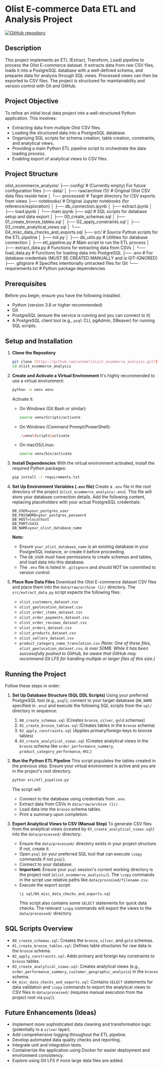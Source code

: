 # Olist E-commerce Data ETL and Analysis Project

[![GitHub repository](https://img.shields.io/badge/GitHub-Repository-blue?logo=github)](https://github.com/anime7/olist_ecommerce_analysis)

## Description

This project implements an ETL (Extract, Transform, Load) pipeline to process the Olist E-commerce dataset. It extracts data from raw CSV files, loads it into a PostgreSQL database with a well-defined schema, and prepares data for analysis through SQL views. Processed views can then be exported to CSV files. The project is structured for maintainability and version control with Git and GitHub.

## Project Objective

To refine an initial local data project into a well-structured Python application. This involves:
* Extracting data from multiple Olist CSV files.
* Loading the structured data into a PostgreSQL database.
* Organizing SQL scripts for schema creation, table creation, constraints, and analytical views.
* Providing a main Python ETL pipeline script to orchestrate the data loading process.
* Enabling export of analytical views to CSV files.

## Project Structure

olist_ecommerce_analysis/
├── config/                     # (Currently empty) For future configuration files
├── data/
│   ├── raw/archive (1)/        # Original Olist CSV data files reside here
│   └── processed/              # Target directory for CSV exports from views
├── notebooks/                  # Original Jupyter notebooks (for reference/exploration)
│   ├── db_connection.ipynb
│   ├── extract.ipynb
│   ├── load.ipynb
│   └── main.ipynb
├── sql/                        # SQL scripts for database setup and data export
│   ├── 00_create_schemas.sql
│   ├── 01_create_bronze_tables.sql
│   ├── 02_apply_constraints.sql
│   ├── 03_create_analytical_views.sql
│   └── 04_misc_data_checks_and_exports.sql
├── src/                        # Source Python scripts for the ETL pipeline
│   ├── init.py
│   ├── db_utils.py             # Utilities for database connection
│   ├── etl_pipeline.py         # Main script to run the ETL process
│   ├── extract_data.py         # Functions for extracting data from CSVs
│   └── load_data.py            # Functions for loading data into PostgreSQL
├── .env                        # For database credentials (MUST BE CREATED MANUALLY and is GIT-IGNORED)
├── .gitignore                  # Specifies intentionally untracked files for Git
└── requirements.txt            # Python package dependencies


## Prerequisites

Before you begin, ensure you have the following installed:
* Python (version 3.8 or higher recommended)
* Git
* PostgreSQL (ensure the service is running and you can connect to it)
* A PostgreSQL client tool (e.g., `psql` CLI, pgAdmin, DBeaver) for running SQL scripts.

## Setup and Installation

1.  **Clone the Repository**
    ```bash
    git clone [https://github.com/anime7/olist_ecommerce_analysis.git](https://github.com/anime7/olist_ecommerce_analysis.git)
    cd olist_ecommerce_analysis
    ```

2.  **Create and Activate a Virtual Environment**
    It's highly recommended to use a virtual environment:
    ```bash
    python -m venv venv
    ```
    Activate it:
    * On Windows (Git Bash or similar):
        ```bash
        source venv/Scripts/activate
        ```
    * On Windows (Command Prompt/PowerShell):
        ```bash
        .\venv\Scripts\activate
        ```
    * On macOS/Linux:
        ```bash
        source venv/bin/activate
        ```

3.  **Install Dependencies**
    With the virtual environment activated, install the required Python packages:
    ```bash
    pip install -r requirements.txt
    ```

4.  **Set Up Environment Variables (`.env` file)**
    Create a `.env` file in the root directory of the project (`olist_ecommerce_analysis/.env`). This file will store your database connection details. Add the following content, replacing placeholders with your actual PostgreSQL credentials:
    ```env
    DB_USER=your_postgres_user
    DB_PASSWORD=your_postgres_password
    DB_HOST=localhost
    DB_PORT=5432
    DB_NAME=your_olist_database_name
    ```
    **Note:**
    * Ensure `your_olist_database_name` is an existing database in your PostgreSQL instance, or create it before proceeding.
    * The `DB_USER` must have permissions to create schemas and tables, and load data into this database.
    * The `.env` file is listed in `.gitignore` and should NOT be committed to version control.

5.  **Place Raw Data Files**
    Download the Olist E-commerce dataset CSV files and place them into the `data/raw/archive (1)/` directory. The `src/extract_data.py` script expects the following files:
    * `olist_customers_dataset.csv`
    * `olist_geolocation_dataset.csv`
    * `olist_order_items_dataset.csv`
    * `olist_order_payments_dataset.csv`
    * `olist_order_reviews_dataset.csv`
    * `olist_orders_dataset.csv`
    * `olist_products_dataset.csv`
    * `olist_sellers_dataset.csv`
    * `product_category_name_translation.csv`
    *(Note: One of these files, `olist_geolocation_dataset.csv`, is over 50MB. While it has been successfully pushed to GitHub, be aware that GitHub may recommend Git LFS for handling multiple or larger files of this size.)*

## Running the Project

Follow these steps in order:

1.  **Set Up Database Structure (SQL DDL Scripts)**
    Using your preferred PostgreSQL tool (e.g., `psql`), connect to your target database (`DB_NAME` specified in `.env`) and execute the following SQL scripts from the `sql/` directory in sequence:
    1.  `00_create_schemas.sql` (Creates `bronze`, `silver`, `gold` schemas)
    2.  `01_create_bronze_tables.sql` (Creates tables in the `bronze` schema)
    3.  `02_apply_constraints.sql` (Applies primary/foreign keys to bronze tables)
    4.  `03_create_analytical_views.sql` (Creates analytical views in the `bronze` schema like `order_performance_summery`, `product_category_performance`, etc.)

2.  **Run the Python ETL Pipeline**
    This script populates the tables created in the previous step. Ensure your virtual environment is active and you are in the project's root directory.
    ```bash
    python src/etl_pipeline.py
    ```
    The script will:
    * Connect to the database using credentials from `.env`.
    * Extract data from CSVs in `data/raw/archive (1)/`.
    * Load data into the `bronze` schema tables.
    * Print a summary upon completion.

3.  **Export Analytical Views to CSV (Manual Step)**
    To generate CSV files from the analytical views (created by `03_create_analytical_views.sql`) into the `data/processed/` directory:
    * Ensure the `data/processed/` directory exists in your project structure. If not, create it.
    * Open `psql` (or your preferred SQL tool that can execute `\copy` commands if not `psql`).
    * Connect to your database.
    * **Important:** Ensure your `psql` session's current working directory is the project root (`olist_ecommerce_analysis/`). The `\copy` commands in the script use relative paths like `data/processed/filename.csv`.
    * Execute the export script:
        ```pSQL
        \i sql/04_misc_data_checks_and_exports.sql
        ```
        This script also contains some `SELECT` statements for quick data checks. The relevant `\copy` commands will export the views to the `data/processed/` directory.

## SQL Scripts Overview

* `00_create_schemas.sql`: Creates the `bronze`, `silver`, and `gold` schemas.
* `01_create_bronze_tables.sql`: Defines table structures for raw data in the `bronze` schema.
* `02_apply_constraints.sql`: Adds primary and foreign key constraints to `bronze` tables.
* `03_create_analytical_views.sql`: Creates analytical views (e.g., `order_performance_summery`, `customer_geographic_analysis`) in the `bronze` schema.
* `04_misc_data_checks_and_exports.sql`: Contains `SELECT` statements for data validation and `\copy` commands to export the analytical views to CSV files in `data/processed/` (requires manual execution from the project root via `psql`).

## Future Enhancements (Ideas)

* Implement more sophisticated data cleaning and transformation logic (potentially in a `silver` layer).
* Add comprehensive logging throughout the ETL pipeline.
* Develop automated data quality checks and reporting.
* Integrate unit and integration tests.
* Containerize the application using Docker for easier deployment and environment consistency.
* Explore using Git LFS if more large data files are added.
